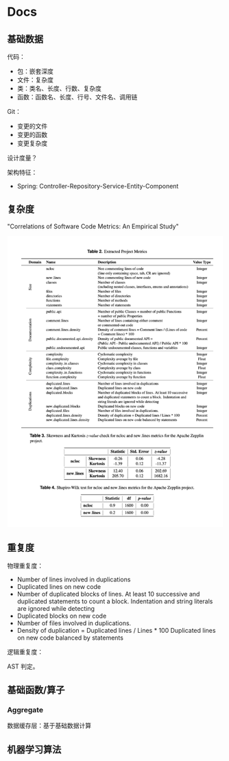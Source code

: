 # Docs

## 基础数据

代码：

- 包：嵌套深度
- 文件：复杂度
- 类：类名、长度、行数、复杂度
- 函数：函数名、长度、行号、文件名、调用链

Git：

- 变更的文件
- 变更的函数
- 变更复杂度

设计度量？


架构特征：

- Spring: Controller-Repository-Service-Entity-Component

## 复杂度

"Correlations of Software Code Metrics: An Empirical Study" 

![Extracted Project Metrics](images/Extracted-Project-Metrics.png)

## 重复度

物理重复度：

- Number of lines involved in duplications
- Duplicated lines on new code
- Number of duplicated blocks of lines. At least 10 successive and duplicated statements to count a block. Indentation and string literals are ignored while detecting
- Duplicated blocks on new code
- Number of files involved in duplications.
- Density of duplication = Duplicated lines / Lines * 100 Duplicated lines on new code balanced by statements

逻辑重复度：

AST 判定。

## 基础函数/算子

### Aggregate

数据缓存层：基于基础数据计算

## 机器学习算法

